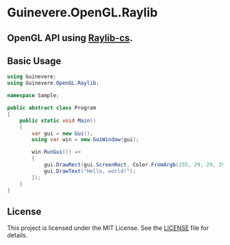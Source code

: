 # Guinevere.OpenGL.Raylib

OpenGL API using [Raylib-cs](https://github.com/ChrisDill/Raylib-cs).
-
## Basic Usage

```csharp
using Guinevere;
using Guinevere.OpenGL.Raylib;

namespace Sample;

public abstract class Program
{
    public static void Main()
    {
        var gui = new Gui();
        using var win = new GuiWindow(gui);

        win.RunGui(() =>
        {
            gui.DrawRect(gui.ScreenRect, Color.FromArgb(255, 29, 29, 29));
            gui.DrawText("Hello, world!");
        });
    }
}
```

## License

This project is licensed under the MIT License. See the [LICENSE](LICENSE) file for details.
